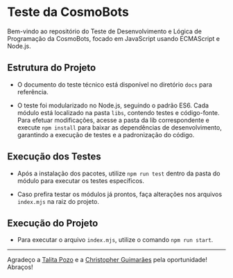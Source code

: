 # Teste da CosmoBots

Bem-vindo ao repositório do Teste de Desenvolvimento e Lógica de Programação da CosmoBots, focado em JavaScript usando ECMAScript e Node.js.

## Estrutura do Projeto

- O documento do teste técnico está disponível no diretório `docs` para referência.

- O teste foi modularizado no Node.js, seguindo o padrão ES6. Cada módulo está localizado na pasta `libs`, contendo testes e código-fonte. Para efetuar modificações, acesse a pasta da lib correspondente e execute `npm install` para baixar as dependências de desenvolvimento, garantindo a execução de testes e a padronização do código.

## Execução dos Testes

- Após a instalação dos pacotes, utilize `npm run test` dentro da pasta do módulo para executar os testes específicos.

- Caso prefira testar os módulos já prontos, faça alterações nos arquivos `index.mjs` na raiz do projeto.

## Execução do Projeto

- Para executar o arquivo `index.mjs`, utilize o comando `npm run start`.

---

Agradeço a [Talita Pozo](talita@cosmobots.io) e a [Christopher Guimarães](christopher@cosmobots.io) pela oportunidade! Abraços!
